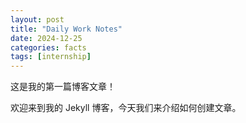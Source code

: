 ```yaml
---
layout: post
title: "Daily Work Notes"
date: 2024-12-25
categories: facts
tags: [internship]
---
```


这是我的第一篇博客文章！

欢迎来到我的 Jekyll 博客，今天我们来介绍如何创建文章。
